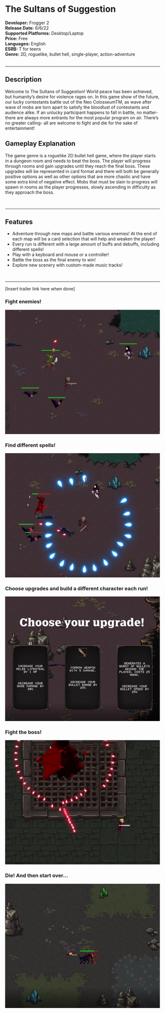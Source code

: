 # The Sultans of Suggestion
**Developer:** Frogger 2 <br>
**Release Date:** 6/6/22 <br>
**Supported Platforms:** Desktop/Laptop <br>
**Price:** Free <br>
**Languages:** English <br>
**ESRB:** T for teens <br>
**Genre:** 2D, roguelike, bullet hell, single-player, action-adventure <br> <br>

-----

## Description 
Welcome to The Sultans of Suggestion! World peace has been achieved, but humanity’s desire for violence rages on. In this game show of the future, our lucky contestants battle out of the Neo ColosseumTM, as wave after wave of mobs are torn apart to satisfy the bloodlust of contestants and audience alike. If an unlucky participant happens to fall in battle, no matter- there are always more entrants for the most popular program on air. There’s no greater calling- all are welcome to fight and die for the sake of entertainment!

## Gameplay Explanation 
The game genre is a roguelike 2D bullet hell game, where the player starts in a dungeon room and
needs to beat the boss. The player will progress through rooms and gain upgrades until they 
reach the final boss. These upgrades will be represented in card format and there will both be generally
positive options as well as other options that are more chaotic and have some extra kind of negative effect.
Mobs that must be slain to progress will spawn in rooms as the player progresses, slowly ascending in
difficulty as they approach the boss.


<br> 

-----

## Features <br>
* Adventure through new maps and battle various enemies! At the end of each map will be a card selection that will help and weaken the player! 
* Every run is different with a large amount of buffs and debuffs, including different spells! 
* Play with a keyboard and mouse or a controller!
* Battle the boss as the final enemy to win!
* Explore new scenery with custom-made music tracks!

<br> 

-----

[Insert trailer link here when done]


### Fight enemies! <br>

![alt text](./PresskitImages/image1.png?raw=true)

### Find different spells! <br>

![alt text](./PresskitImages/image3.png?raw=true)

### Choose upgrades and build a different character each run! <br>

![alt text](./PresskitImages/image4.png?raw=true)

### Fight the boss! <br>

![alt text](./PresskitImages/image2.png?raw=true)

### Die! And then start over... <br>

![alt text](./PresskitImages/image5.png?raw=true)
